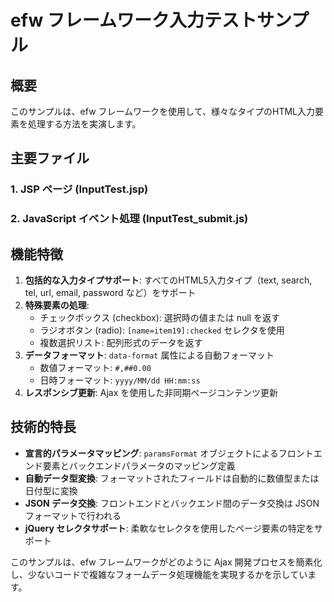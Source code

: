 # efw フレームワーク入力テストサンプル

## 概要

このサンプルは、efw フレームワークを使用して、様々なタイプのHTML入力要素を処理する方法を実演します。

## 主要ファイル

### 1. JSP ページ (InputTest.jsp)

### 2. JavaScript イベント処理 (InputTest_submit.js)

## 機能特徴

1.  **包括的な入力タイプサポート**: すべてのHTML5入力タイプ（text, search, tel, url, email, password など）をサポート
2.  **特殊要素の処理**:
    *   チェックボックス (checkbox): 選択時の値または null を返す
    *   ラジオボタン (radio): `[name=item19]:checked` セレクタを使用
    *   複数選択リスト: 配列形式のデータを返す
3.  **データフォーマット**: `data-format` 属性による自動フォーマット
    *   数値フォーマット: `#,##0.00`
    *   日時フォーマット: `yyyy/MM/dd HH:mm:ss`
4.  **レスポンシブ更新**: Ajax を使用した非同期ページコンテンツ更新

## 技術的特長

*   **宣言的パラメータマッピング**: `paramsFormat` オブジェクトによるフロントエンド要素とバックエンドパラメータのマッピング定義
*   **自動データ型変換**: フォーマットされたフィールドは自動的に数値型または日付型に変換
*   **JSON データ交換**: フロントエンドとバックエンド間のデータ交換は JSON フォーマットで行われる
*   **jQuery セレクタサポート**: 柔軟なセレクタを使用したページ要素の特定をサポート

このサンプルは、efw フレームワークがどのように Ajax 開発プロセスを簡素化し、少ないコードで複雑なフォームデータ処理機能を実現するかを示しています。